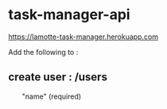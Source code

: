 # task-manager-api

https://lamotte-task-manager.herokuapp.com

Add the following to :

<h2> create user : /users </h2>

 &nbsp;&nbsp;&nbsp;&nbsp;&nbsp;&nbsp; "name" (required)
 &nbsp;&nbsp;&nbsp;&nbsp;&nbsp;&nbsp; 
 &nbsp;&nbsp;&nbsp;&nbsp;&nbsp;&nbsp;
 &nbsp;&nbsp;&nbsp;&nbsp;&nbsp;&nbsp;
